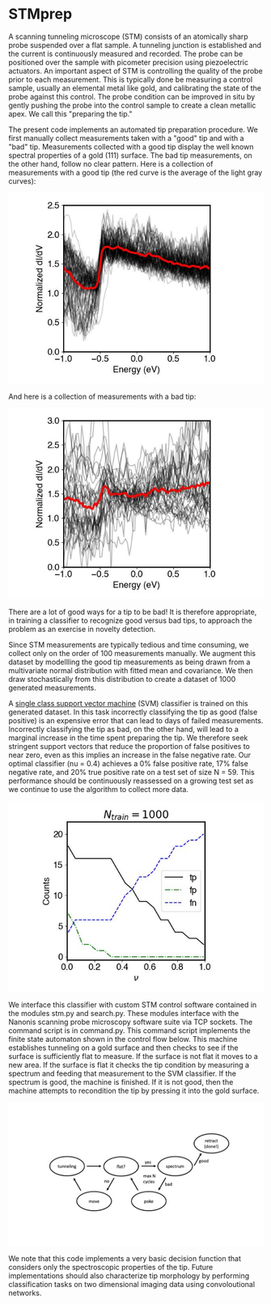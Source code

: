 # STMprep

A scanning tunneling microscope (STM) consists of an atomically sharp probe suspended over a flat sample.  A tunneling junction is established and the current is continuously measured and recorded.  The probe can be positioned over the sample with picometer precision using piezoelectric actuators.  An important aspect of STM is controlling the quality of the probe prior to each measurement.  This is typically done be measuring a control sample, usually an elemental metal like gold, and calibrating the state of the probe against this control.  The probe condition can be improved in situ by gently pushing the probe into the control sample to create a clean metallic apex.  We call this "preparing the tip."  

The present code implements an automated tip preparation procedure.  We first manually collect measurements taken with a "good" tip and with a "bad" tip.  Measurements collected with a good tip display the well known spectral properties of a gold (111) surface.  The bad tip measurements, on the other hand, follow no clear pattern.  Here is a collection of measurements with a good tip (the red curve is the average of the light gray curves):

![Alt text](good_specs.jpg)

And here is a collection of measurements with a bad tip:

![Alt text](bad_specs.jpg)

There are a lot of good ways for a tip to be bad!  It is therefore appropriate, in training a classifier to recognize good versus bad tips, to approach the problem as an exercise in novelty detection.  

Since STM measurements are typically tedious and time consuming, we collect only on the order of 100 measurements manually.  We augment this dataset by modellling the good tip measurements as being drawn from a multivariate normal distribution with fitted mean and covariance.  We then draw stochastically from this distribution to create a dataset of 1000 generated measurements.  

A [single class support vector machine](https://citeseerx.ist.psu.edu/viewdoc/download?doi=10.1.1.675.575&rep=rep1&type=pdf) (SVM) classifier is trained on this generated dataset.  In this task incorrectly classifying the tip as good (false positive) is an expensive error that can lead to days of failed measurements.  Incorrectly classifying the tip as bad, on the other hand, will lead to a marginal increase in the time spent preparing the tip.  We therefore seek stringent support vectors that reduce the proportion of false positives to near zero, even as this implies an increase in the false negative rate.  Our optimal classifier (nu = 0.4) achieves a 0% false positive rate, 17% false negative rate, and 20% true positive rate on a test set of size N = 59.  This performance should be continuously reassessed on a growing test set as we continue to use the algorithm to collect more data.

![Alt text](Xgen_performance.jpg)

We interface this classifier with custom STM control software contained in the modules stm.py and search.py.  These modules interface with the Nanonis scanning probe microscopy software suite via TCP sockets.  The command script is in command.py.  This command script implements the finite state automaton shown in the control flow below.  This machine establishes tunneling on a gold surface and then checks to see if the surface is sufficiently flat to measure.  If the surface is not flat it moves to a new area.  If the surface is flat it checks the tip condition by measuring a spectrum and feeding that measurement to the SVM classifier.  If the spectrum is good, the machine is finished.  If it is not good, then the machine attempts to recondition the tip by pressing it into the gold surface.

![Alt text](control_flow.jpg)

We note that this code implements a very basic decision function that considers only the spectroscopic properties of the tip.  Future implementations should also characterize tip morphology by performing classification tasks on two dimensional imaging data using convoloutional networks.
